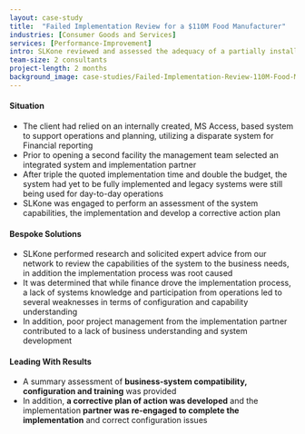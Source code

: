 ```yaml
---
layout: case-study
title:  "Failed Implementation Review for a $110M Food Manufacturer"
industries: [Consumer Goods and Services]
services: [Performance-Improvement]
intro: SLKone reviewed and assessed the adequacy of a partially installed system implementation that was well beyond budget, which helped reign in costs and develop a corrective plan of action
team-size: 2 consultants
project-length: 2 months
background_image: case-studies/Failed-Implementation-Review-110M-Food-Manufacturer.jpg
---
```


#### Situation
- The client had relied on an internally created, MS Access, based system to support operations and planning, utilizing a disparate system for Financial reporting
- Prior to opening a second facility the management team selected an integrated system and implementation partner
- After triple the quoted implementation time and double the budget, the system had yet to be fully implemented and legacy systems were still being used for day-to-day operations
- SLKone was engaged to perform an assessment of the system capabilities, the implementation and develop a corrective action plan

#### Bespoke Solutions
- SLKone performed research and solicited expert advice from our network to review the capabilities of the system to the business needs, in addition the implementation process was root caused
- It was determined that while finance drove the implementation process, a lack of systems knowledge and participation from operations led to several weaknesses in terms of configuration and capability understanding
- In addition, poor project management from the implementation partner contributed to a lack of business understanding and system development

#### Leading With Results
- A summary assessment of **business-system compatibility, configuration and training** was provided
- In addition, **a corrective plan of action was developed** and the implementation **partner was re-engaged to complete the implementation** and correct configuration issues
